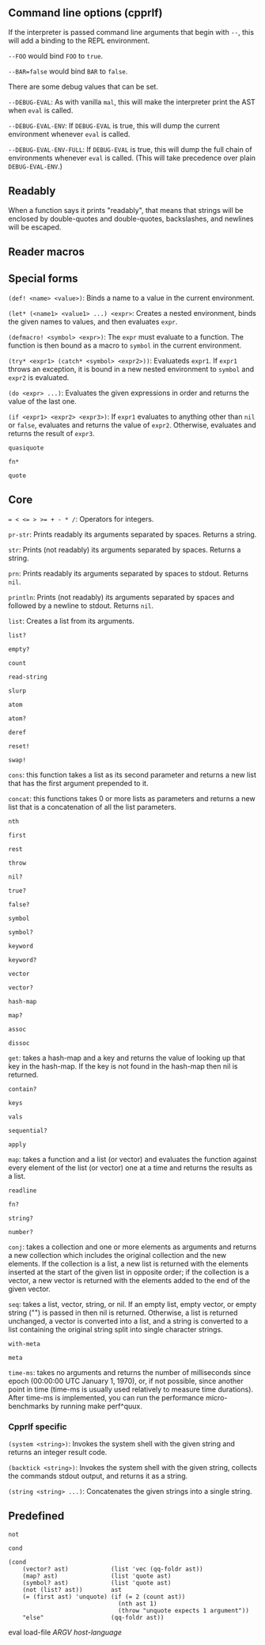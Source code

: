 ## Command line options (cpprlf)

If the interpreter is passed command line arguments that begin with `--`, this will add a binding to the REPL environment.

`--FOO` would bind `FOO` to `true`.

`--BAR=false` would bind `BAR` to `false`.

There are some debug values that can be set.

`--DEBUG-EVAL`: As with vanilla `mal`, this will make the interpreter print the AST when `eval` is called.

`--DEBUG-EVAL-ENV`: If `DEBUG-EVAL` is true, this will dump the current environment whenever `eval` is called.

`--DEBUG-EVAL-ENV-FULL`: If `DEBUG-EVAL` is true, this will dump the full chain of environments whenever `eval` is called. (This will take precedence over plain `DEBUG-EVAL-ENV`.)

## Readably

When a function says it prints "readably", that means that strings will be enclosed by double-quotes and double-quotes, backslashes, and newlines will be escaped.

## Reader macros

## Special forms

`(def! <name> <value>)`: Binds a name to a value in the current environment.

`(let* (<name1> <value1> ...) <expr>`: Creates a nested environment, binds the given names to values, and then evaluates `expr`.

`(defmacro! <symbol> <expr>)`: The `expr` must evaluate to a function. The function is then bound as a macro to `symbol` in the current environment.

`(try* <expr1> (catch* <symbol> <expr2>))`: Evaluateds `expr1`. If `expr1` throws an exception, it is bound in a new nested environment to `symbol` and `expr2` is evaluated.

`(do <expr> ...)`: Evaluates the given expressions in order and returns the value of the last one.

`(if <expr1> <expr2> <expr3>)`: If `expr1` evaluates to anything other than `nil` or `false`, evaluates and returns the value of `expr2`. Otherwise, evaluates and returns the result of `expr3`.

`quasiquote`

`fn*`

`quote`

## Core

`= < <= > >= + - * /`: Operators for integers.

`pr-str`: Prints readably its arguments separated by spaces. Returns a string.

`str`: Prints (not readably) its arguments separated by spaces. Returns a string.

`prn`: Prints readably its arguments separated by spaces to stdout. Returns `nil`.

`println`: Prints (not readably) its arguments separated by spaces and followed by a newline to stdout. Returns `nil`.

`list`: Creates a list from its arguments.

`list?`

`empty?`

`count`

`read-string`

`slurp`

`atom`

`atom?`

`deref`

`reset!`

`swap!`

`cons`: this function takes a list as its second parameter and returns a new list that has the first argument prepended to it.

`concat`: this functions takes 0 or more lists as parameters and returns a new list that is a concatenation of all the list parameters.

`nth`

`first`

`rest`

`throw`

`nil?`

`true?`

`false?`

`symbol`

`symbol?`

`keyword`

`keyword?`

`vector`

`vector?`

`hash-map`

`map?`

`assoc`

`dissoc`

`get`: takes a hash-map and a key and returns the value of looking up that key in the hash-map. If the key is not found in the hash-map then nil is returned.

`contain?`

`keys`

`vals`

`sequential?`

`apply`

`map`: takes a function and a list (or vector) and evaluates the function against every element of the list (or vector) one at a time and returns the results as a list.

`readline`

`fn?`

`string?`

`number?`

`conj`: takes a collection and one or more elements as arguments and returns a new collection which includes the original collection and the new elements. If the collection is a list, a new list is returned with the elements inserted at the start of the given list in opposite order; if the collection is a vector, a new vector is returned with the elements added to the end of the given vector.

`seq`: takes a list, vector, string, or nil. If an empty list, empty vector, or empty string ("") is passed in then nil is returned. Otherwise, a list is returned unchanged, a vector is converted into a list, and a string is converted to a list containing the original string split into single character strings.

`with-meta`

`meta`

`time-ms`: takes no arguments and returns the number of milliseconds since epoch (00:00:00 UTC January 1, 1970), or, if not possible, since another point in time (time-ms is usually used relatively to measure time durations). After time-ms is implemented, you can run the performance micro-benchmarks by running make perf^quux.

### Cpprlf specific

`(system <string>)`: Invokes the system shell with the given string and returns an integer result code.

`(backtick <string>)`: Invokes the system shell with the given string, collects the commands stdout output, and returns it as a string.

`(string <string> ...)`: Concatenates the given strings into a single string.

## Predefined

`not`

`cond`

    (cond
        (vector? ast)            (list 'vec (qq-foldr ast))
        (map? ast)               (list 'quote ast)
        (symbol? ast)            (list 'quote ast)
        (not (list? ast))        ast
        (= (first ast) 'unquote) (if (= 2 (count ast))
                                   (nth ast 1)
                                   (throw "unquote expects 1 argument"))
        "else"                   (qq-foldr ast))

eval load-file *ARGV* *host-language*


